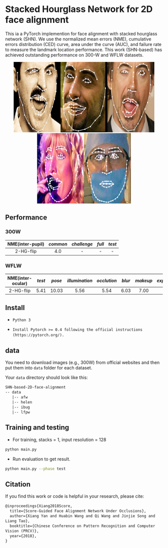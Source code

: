 # Stacked Hourglass Network for 2D face alignment

This ia a PyTorch implemention for face alignment with stacked hourglass network (SHN). We use the normalized mean errors (NME), cumulative errors distribution (CED) curve, area under the curve (AUC), and failure rate to measure the landmark location performance. This work (SHN-based) has achieved outstanding performance on 300-W and WFLW datasets. 

<div align=center><img src="https://github.com/face-alignment-group-of-ahucs/SHN-based-2D-face-alignment/blob/master/image/1.jpg" width="150" height="225" /><img src="https://github.com/face-alignment-group-of-ahucs/SHN-based-2D-face-alignment/blob/master/image/2.jpg" width="150" height="225" /><img src="https://github.com/face-alignment-group-of-ahucs/SHN-based-2D-face-alignment/blob/master/image/3.jpg" width="150" height="225" /><img src="https://github.com/face-alignment-group-of-ahucs/SHN-based-2D-face-alignment/blob/master/image/4.jpg" width="150" height="225" /><img src="https://github.com/face-alignment-group-of-ahucs/SHN-based-2D-face-alignment/blob/master/image/5.jpg" width="150" height="225" /></div>

## Performance

### 300W

| NME(inter-pupil) | *common*| *challenge* | *full* | *test*|
|:--:|:--:|:--:|:--:|:--:|
|2-HG-flip | 4.0 | - | - | - |

### WFLW

| NME(inter-ocular) |  *test* | *pose* | *illumination* | *occlution* | *blur* | *makeup* | *expression* |
|:--:|:--:|:--:|:--:|:--:|:--:|:--:|:--:|
|2-HG-flip | 5.41 | 10.03 | 5.56 | 5.54 | 6.03 | 7.00 | 6.25 |

## Install

* `Python 3`

* `Install Pytorch >= 0.4 following the official instructions (https://pytorch.org/).`

## data

You need to download images (e.g., 300W) from official websites and then put them into `data` folder for each dataset.

Your `data` directory should look like this:

````
SHN-based-2D-face-alignment
-- data
   |-- afw
   |-- helen
   |-- ibug
   |-- lfpw
````  

## Training and testing 
* For training, stacks = 1, input resolution = 128 
```sh
python main.py 
```
* Run evaluation to get result.
```sh
python main.py --phase test
```
## Citation
If you find this work or code is helpful in your research, please cite:
````
@inproceedings{Xiang2018Score,
  title={Score-Guided Face Alignment Network Under Occlusions},
  author={Xiang Yan and Huabin Wang and Qi Wang and Jinjie Song and Liang Tao},
  booktitle={Chinese Conference on Pattern Recognition and Computer Vision (PRCV)},
  year={2018},
}
````
